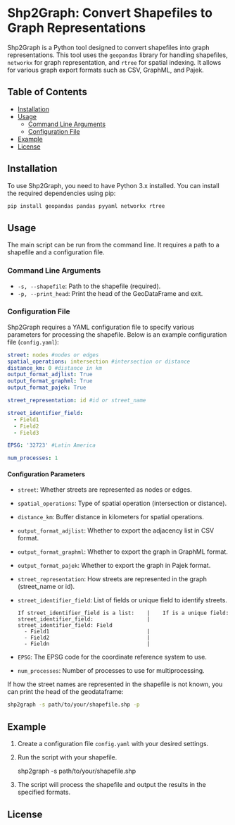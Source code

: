 # Shp2Graph: Convert Shapefiles to Graph Representations

Shp2Graph is a Python tool designed to convert shapefiles into graph representations. This tool uses the `geopandas` library for handling shapefiles, `networkx` for graph representation, and `rtree` for spatial indexing. It allows for various graph export formats such as CSV, GraphML, and Pajek.

## Table of Contents

- [Installation](#installation)
- [Usage](#usage)
  - [Command Line Arguments](#command-line-arguments)
  - [Configuration File](#configuration-file)
- [Example](#example)
- [License](#license)

## Installation

To use Shp2Graph, you need to have Python 3.x installed. You can install the required dependencies using pip:

```bash
pip install geopandas pandas pyyaml networkx rtree
```

## Usage

The main script can be run from the command line. It requires a path to a shapefile and a configuration file.

### Command Line Arguments
- `-s, --shapefile`: Path to the shapefile (required).
- `-p, --print_head`: Print the head of the GeoDataFrame and exit.

### Configuration File

Shp2Graph requires a YAML configuration file to specify various parameters for processing the shapefile. Below is an example configuration file (`config.yaml`):

```yaml
street: nodes #nodes or edges
spatial_operations: intersection #intersection or distance
distance_km: 0 #distance in km
output_format_adjlist: True 
output_format_graphml: True
output_format_pajek: True

street_representation: id #id or street_name

street_identifier_field:
  - Field1
  - Field2
  - Field3

EPSG: '32723' #Latin America

num_processes: 1
```
#### Configuration Parameters
- `street`: Whether streets are represented as nodes or edges.

- `spatial_operations`: Type of spatial operation (intersection or distance).

- `distance_km`: Buffer distance in kilometers for spatial operations.
  
- `output_format_adjlist`: Whether to export the adjacency list in CSV format.
- `output_format_graphml`: Whether to export the graph in GraphML format.
- `output_format_pajek`: Whether to export the graph in Pajek format.

- `street_representation`: How streets are represented in the graph (street_name or id).

- `street_identifier_field`: List of fields or unique field to identify streets.
  ```
  If street_identifier_field is a list:    |    If is a unique field:
  street_identifier_field:                 |    street_identifier_field: Field                
    - Field1                               |
    - Field2                               |
    - Fieldn                               |
  ```
- `EPSG`: The EPSG code for the coordinate reference system to use.

- `num_processes`: Number of processes to use for multiprocessing.

If how the street names are represented in the shapefile is not known, you can print the head of the geodataframe:
```bash
shp2graph -s path/to/your/shapefile.shp -p
```
## Example
1. Create a configuration file `config.yaml` with your desired settings.
2. Run the script with your shapefile.

    shp2graph -s path/to/your/shapefile.shp

3. The script will process the shapefile and output the results in the specified formats.

## License

